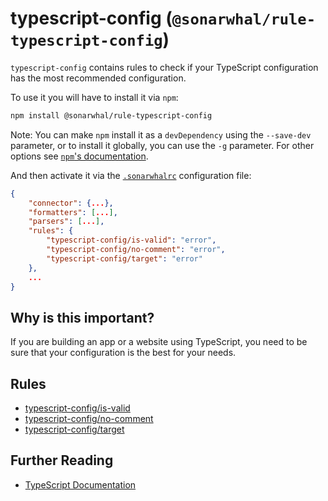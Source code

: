 # typescript-config (`@sonarwhal/rule-typescript-config`)

`typescript-config` contains rules to check if your TypeScript configuration
has the most recommended configuration.

To use it you will have to install it via `npm`:

```bash
npm install @sonarwhal/rule-typescript-config
```

Note: You can make `npm` install it as a `devDependency` using the `--save-dev`
parameter, or to install it globally, you can use the `-g` parameter. For
other options see
[`npm`'s documentation](https://docs.npmjs.com/cli/install).

And then activate it via the [`.sonarwhalrc`][sonarwhalrc]
configuration file:

```json
{
    "connector": {...},
    "formatters": [...],
    "parsers": [...],
    "rules": {
        "typescript-config/is-valid": "error",
        "typescript-config/no-comment": "error",
        "typescript-config/target": "error"
    },
    ...
}
```

## Why is this important?

If you are building an app or a website using TypeScript, you
need to be sure that your configuration is the best for your needs.

## Rules

* [typescript-config/is-valid][is-valid]
* [typescript-config/no-comment][no-comment]
* [typescript-config/target][target]

## Further Reading

* [TypeScript Documentation][typescript docs]

<!-- Link labels: -->

[is-valid]: ./docs/is-valid.md
[no-comment]: ./docs/no-comment.md
[sonarwhalrc]: https://sonarwhal.com/docs/user-guide/further-configuration/sonarwhalrc-formats/
[target]: ./docs/target.md
[typescript docs]: https://www.typescriptlang.org/docs/home.html
